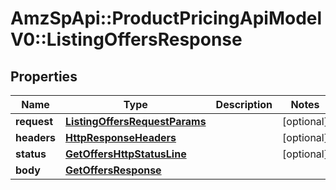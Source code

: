# AmzSpApi::ProductPricingApiModelV0::ListingOffersResponse

## Properties
Name | Type | Description | Notes
------------ | ------------- | ------------- | -------------
**request** | [**ListingOffersRequestParams**](ListingOffersRequestParams.md) |  | [optional] 
**headers** | [**HttpResponseHeaders**](HttpResponseHeaders.md) |  | [optional] 
**status** | [**GetOffersHttpStatusLine**](GetOffersHttpStatusLine.md) |  | [optional] 
**body** | [**GetOffersResponse**](GetOffersResponse.md) |  | 

